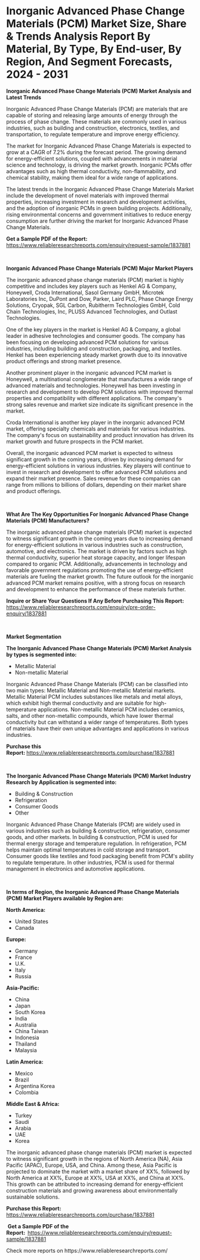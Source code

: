 <p><h1>Inorganic Advanced Phase Change Materials (PCM) Market Size, Share & Trends Analysis Report By Material, By Type, By End-user, By Region, And Segment Forecasts, 2024 - 2031</h1></p><p><strong>Inorganic Advanced Phase Change Materials (PCM) Market Analysis and Latest Trends</strong></p>
<p><p>Inorganic Advanced Phase Change Materials (PCM) are materials that are capable of storing and releasing large amounts of energy through the process of phase change. These materials are commonly used in various industries, such as building and construction, electronics, textiles, and transportation, to regulate temperature and improve energy efficiency.</p><p>The market for Inorganic Advanced Phase Change Materials is expected to grow at a CAGR of 7.2% during the forecast period. The growing demand for energy-efficient solutions, coupled with advancements in material science and technology, is driving the market growth. Inorganic PCMs offer advantages such as high thermal conductivity, non-flammability, and chemical stability, making them ideal for a wide range of applications.</p><p>The latest trends in the Inorganic Advanced Phase Change Materials Market include the development of novel materials with improved thermal properties, increasing investment in research and development activities, and the adoption of inorganic PCMs in green building projects. Additionally, rising environmental concerns and government initiatives to reduce energy consumption are further driving the market for Inorganic Advanced Phase Change Materials.</p></p>
<p><strong>Get a Sample PDF of the Report:&nbsp;</strong> <a href="https://www.reliableresearchreports.com/enquiry/request-sample/1837881">https://www.reliableresearchreports.com/enquiry/request-sample/1837881</a></p>
<p>&nbsp;</p>
<p><strong>Inorganic Advanced Phase Change Materials (PCM) Major Market Players</strong></p>
<p><p>The inorganic advanced phase change materials (PCM) market is highly competitive and includes key players such as Henkel AG & Company, Honeywell, Croda International, Sasol Germany GmbH, Microtek Laboratories Inc, DuPont and Dow, Parker, Laird PLC, Phase Change Energy Solutions, Cryopak, SGL Carbon, Rubitherm Technologies GmbH, Cold Chain Technologies, Inc, PLUSS Advanced Technologies, and Outlast Technologies.</p><p>One of the key players in the market is Henkel AG & Company, a global leader in adhesive technologies and consumer goods. The company has been focusing on developing advanced PCM solutions for various industries, including building and construction, packaging, and textiles. Henkel has been experiencing steady market growth due to its innovative product offerings and strong market presence.</p><p>Another prominent player in the inorganic advanced PCM market is Honeywell, a multinational conglomerate that manufactures a wide range of advanced materials and technologies. Honeywell has been investing in research and development to develop PCM solutions with improved thermal properties and compatibility with different applications. The company's strong sales revenue and market size indicate its significant presence in the market.</p><p>Croda International is another key player in the inorganic advanced PCM market, offering specialty chemicals and materials for various industries. The company's focus on sustainability and product innovation has driven its market growth and future prospects in the PCM market.</p><p>Overall, the inorganic advanced PCM market is expected to witness significant growth in the coming years, driven by increasing demand for energy-efficient solutions in various industries. Key players will continue to invest in research and development to offer advanced PCM solutions and expand their market presence. Sales revenue for these companies can range from millions to billions of dollars, depending on their market share and product offerings.</p></p>
<p>&nbsp;</p>
<p><strong>What Are The Key Opportunities For Inorganic Advanced Phase Change Materials (PCM) Manufacturers?</strong></p>
<p><p>The inorganic advanced phase change materials (PCM) market is expected to witness significant growth in the coming years due to increasing demand for energy-efficient solutions in various industries such as construction, automotive, and electronics. The market is driven by factors such as high thermal conductivity, superior heat storage capacity, and longer lifespan compared to organic PCM. Additionally, advancements in technology and favorable government regulations promoting the use of energy-efficient materials are fueling the market growth. The future outlook for the inorganic advanced PCM market remains positive, with a strong focus on research and development to enhance the performance of these materials further.</p></p>
<p><strong>Inquire or Share Your Questions If Any Before Purchasing This Report:</strong> <a href="https://www.reliableresearchreports.com/enquiry/pre-order-enquiry/1837881">https://www.reliableresearchreports.com/enquiry/pre-order-enquiry/1837881</a></p>
<p>&nbsp;</p>
<p><strong>Market Segmentation</strong></p>
<p><strong>The Inorganic Advanced Phase Change Materials (PCM) Market Analysis by types is segmented into:</strong></p>
<p><ul><li>Metallic Material</li><li>Non-metallic Material</li></ul></p>
<p><p>Inorganic Advanced Phase Change Materials (PCM) can be classified into two main types: Metallic Material and Non-metallic Material markets. Metallic Material PCM includes substances like metals and metal alloys, which exhibit high thermal conductivity and are suitable for high-temperature applications. Non-metallic Material PCM includes ceramics, salts, and other non-metallic compounds, which have lower thermal conductivity but can withstand a wider range of temperatures. Both types of materials have their own unique advantages and applications in various industries.</p></p>
<p><strong>Purchase this Report:&nbsp;</strong><a href="https://www.reliableresearchreports.com/purchase/1837881">https://www.reliableresearchreports.com/purchase/1837881</a></p>
<p>&nbsp;</p>
<p><strong>The Inorganic Advanced Phase Change Materials (PCM) Market Industry Research by Application is segmented into:</strong></p>
<p><ul><li>Building & Construction</li><li>Refrigeration</li><li>Consumer Goods</li><li>Other</li></ul></p>
<p><p>Inorganic Advanced Phase Change Materials (PCM) are widely used in various industries such as building & construction, refrigeration, consumer goods, and other markets. In building & construction, PCM is used for thermal energy storage and temperature regulation. In refrigeration, PCM helps maintain optimal temperatures in cold storage and transport. Consumer goods like textiles and food packaging benefit from PCM's ability to regulate temperature. In other industries, PCM is used for thermal management in electronics and automotive applications.</p></p>
<p>&nbsp;</p>
<p><strong>In terms of Region, the Inorganic Advanced Phase Change Materials (PCM) Market Players available by Region are:</strong></p>
<p>
    <p> <strong> North America: </strong>
        <ul>
            <li>United States</li>
            <li>Canada</li>
        </ul>
        </p> 
    <p> <strong> Europe: </strong>
        <ul>
            <li>Germany</li>
            <li>France</li>
            <li>U.K.</li>
            <li>Italy</li>
            <li>Russia</li>
        </ul>
        </p> 
    <p> <strong> Asia-Pacific: </strong>
        <ul>
            <li>China</li>
            <li>Japan</li>
            <li>South Korea</li>
            <li>India</li>
            <li>Australia</li>
            <li>China Taiwan</li>
            <li>Indonesia</li>
            <li>Thailand</li>
            <li>Malaysia</li>
        </ul>
        </p> 
    <p> <strong> Latin America: </strong>
        <ul>
            <li>Mexico</li>
            <li>Brazil</li>
            <li>Argentina Korea</li>
            <li>Colombia</li>
        </ul>
        </p> 
    <p> <strong> Middle East & Africa: </strong>
        <ul>
            <li>Turkey</li>
            <li>Saudi</li>
            <li>Arabia</li>
            <li>UAE</li>
            <li>Korea</li>
        </ul>
    </p>
    </p>
<p><p>The inorganic advanced phase change materials (PCM) market is expected to witness significant growth in the regions of North America (NA), Asia Pacific (APAC), Europe, USA, and China. Among these, Asia Pacific is projected to dominate the market with a market share of XX%, followed by North America at XX%, Europe at XX%, USA at XX%, and China at XX%. This growth can be attributed to increasing demand for energy-efficient construction materials and growing awareness about environmentally sustainable solutions.</p></p>
<p><strong>Purchase this Report: </strong><a href="https://www.reliableresearchreports.com/purchase/1837881">https://www.reliableresearchreports.com/purchase/1837881</a></p>
<p>&nbsp;<strong>Get a Sample PDF of the Report:&nbsp;&nbsp;</strong><a href="https://www.reliableresearchreports.com/enquiry/request-sample/1837881">https://www.reliableresearchreports.com/enquiry/request-sample/1837881</a></p>
<p><strong></strong></p>
<p>Check more reports on https://www.reliableresearchreports.com/</p>